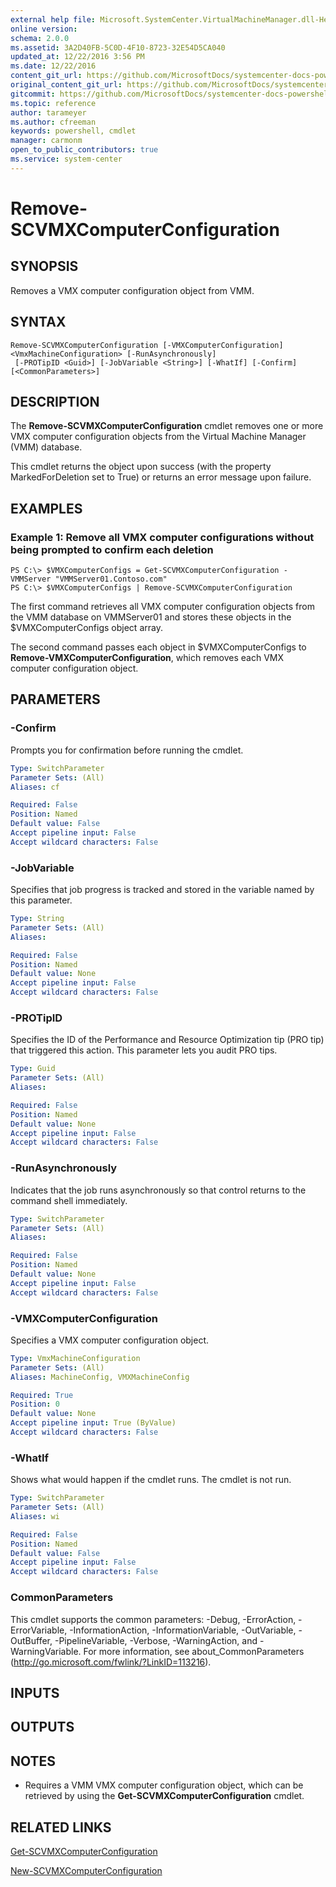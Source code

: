 ```yaml
---
external help file: Microsoft.SystemCenter.VirtualMachineManager.dll-Help.xml
online version: 
schema: 2.0.0
ms.assetid: 3A2D40FB-5C0D-4F10-8723-32E54D5CA040
updated_at: 12/22/2016 3:56 PM
ms.date: 12/22/2016
content_git_url: https://github.com/MicrosoftDocs/systemcenter-docs-powershell/blob/live/systemcenter-cmdlets/SystemCenter2016/VirtualMachineManager/vlatest/Remove-SCVMXComputerConfiguration.md
original_content_git_url: https://github.com/MicrosoftDocs/systemcenter-docs-powershell/blob/live/systemcenter-cmdlets/SystemCenter2016/VirtualMachineManager/vlatest/Remove-SCVMXComputerConfiguration.md
gitcommit: https://github.com/MicrosoftDocs/systemcenter-docs-powershell/blob/96e5647587661652225fbdd2c797cd4d59d542bc/systemcenter-cmdlets/SystemCenter2016/VirtualMachineManager/vlatest/Remove-SCVMXComputerConfiguration.md
ms.topic: reference
author: tarameyer
ms.author: cfreeman
keywords: powershell, cmdlet
manager: carmonm
open_to_public_contributors: true
ms.service: system-center
---
```


# Remove-SCVMXComputerConfiguration

## SYNOPSIS
Removes a VMX computer configuration object from VMM.

## SYNTAX

```
Remove-SCVMXComputerConfiguration [-VMXComputerConfiguration] <VmxMachineConfiguration> [-RunAsynchronously]
 [-PROTipID <Guid>] [-JobVariable <String>] [-WhatIf] [-Confirm] [<CommonParameters>]
```

## DESCRIPTION
The **Remove-SCVMXComputerConfiguration** cmdlet removes one or more VMX computer configuration objects from the Virtual Machine Manager (VMM) database.

This cmdlet returns the object upon success (with the property MarkedForDeletion set to True) or returns an error message upon failure.

## EXAMPLES

### Example 1: Remove all VMX computer configurations without being prompted to confirm each deletion
```
PS C:\> $VMXComputerConfigs = Get-SCVMXComputerConfiguration -VMMServer "VMMServer01.Contoso.com"
PS C:\> $VMXComputerConfigs | Remove-SCVMXComputerConfiguration
```

The first command retrieves all VMX computer configuration objects from the VMM database on VMMServer01 and stores these objects in the $VMXComputerConfigs object array.

The second command passes each object in $VMXComputerConfigs to **Remove-VMXComputerConfiguration**, which removes each VMX computer configuration object.

## PARAMETERS

### -Confirm
Prompts you for confirmation before running the cmdlet.

```yaml
Type: SwitchParameter
Parameter Sets: (All)
Aliases: cf

Required: False
Position: Named
Default value: False
Accept pipeline input: False
Accept wildcard characters: False
```

### -JobVariable
Specifies that job progress is tracked and stored in the variable named by this parameter.

```yaml
Type: String
Parameter Sets: (All)
Aliases: 

Required: False
Position: Named
Default value: None
Accept pipeline input: False
Accept wildcard characters: False
```

### -PROTipID
Specifies the ID of the Performance and Resource Optimization tip (PRO tip) that triggered this action.
This parameter lets you audit PRO tips.

```yaml
Type: Guid
Parameter Sets: (All)
Aliases: 

Required: False
Position: Named
Default value: None
Accept pipeline input: False
Accept wildcard characters: False
```

### -RunAsynchronously
Indicates that the job runs asynchronously so that control returns to the command shell immediately.

```yaml
Type: SwitchParameter
Parameter Sets: (All)
Aliases: 

Required: False
Position: Named
Default value: None
Accept pipeline input: False
Accept wildcard characters: False
```

### -VMXComputerConfiguration
Specifies a VMX computer configuration object.

```yaml
Type: VmxMachineConfiguration
Parameter Sets: (All)
Aliases: MachineConfig, VMXMachineConfig

Required: True
Position: 0
Default value: None
Accept pipeline input: True (ByValue)
Accept wildcard characters: False
```

### -WhatIf
Shows what would happen if the cmdlet runs.
The cmdlet is not run.

```yaml
Type: SwitchParameter
Parameter Sets: (All)
Aliases: wi

Required: False
Position: Named
Default value: False
Accept pipeline input: False
Accept wildcard characters: False
```

### CommonParameters
This cmdlet supports the common parameters: -Debug, -ErrorAction, -ErrorVariable, -InformationAction, -InformationVariable, -OutVariable, -OutBuffer, -PipelineVariable, -Verbose, -WarningAction, and -WarningVariable. For more information, see about_CommonParameters (http://go.microsoft.com/fwlink/?LinkID=113216).

## INPUTS

## OUTPUTS

## NOTES
* Requires a VMM VMX computer configuration object, which can be retrieved by using the **Get-SCVMXComputerConfiguration** cmdlet.

## RELATED LINKS

[Get-SCVMXComputerConfiguration](xref:SystemCenter2016/VirtualMachineManager/vlatest/Get-SCVMXComputerConfiguration.md)

[New-SCVMXComputerConfiguration](xref:SystemCenter2016/VirtualMachineManager/vlatest/New-SCVMXComputerConfiguration.md)


